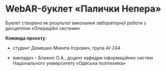 # WebAR-буклет «Палички Непера»
Буклет створено як результат виконання лабораторної роботи з дисципліни «Операційні системи»

**Команда проєкту:** 
- студент Демешко Микита Ігорович, група АІ-244

- викладач – Блажко О.А., доцент кафедри інформаційних систем Національного університету «Одеська політехніка»


